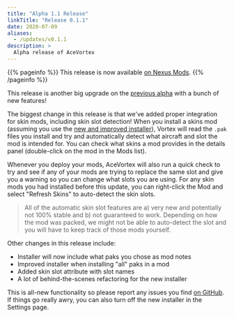 ```yaml
---
title: "Alpha 1.1 Release"
linkTitle: "Release 0.1.1"
date: 2020-07-09
aliases:
  - /updates/v0.1.1
description: >
  Alpha release of AceVortex
---
```


{{% pageinfo %}}
This release is now available [on Nexus Mods](https://www.nexusmods.com/site/mods/125?tab=files).
{{% /pageinfo %}}

This release is another big upgrade on the [previous alpha](/updates/v0.1.0) with a bunch of new features!

The biggest change in this release is that we've added proper integration for skin mods, including skin slot detection! When you install a skins mod (assuming you use the [new and improved installer](/updates/v0.1.0)), Vortex will read the `.pak` files you install and try and automatically detect what aircraft and slot the mod is intended for. You can check what skins a mod provides in the details panel (double-click on the mod in the Mods list).

Whenever you deploy your mods, AceVortex will also run a quick check to try and see if any of your mods are trying to replace the same slot and give you a warning so you can change what slots you are using. For any skin mods you had installed before this update, you can right-click the Mod and select "Refresh Skins" to auto-detect the skin slots.

> All of the automatic skin slot features are a) very new and potentially not 100% stable and b) not guaranteed to work. Depending on how the mod was packed, we might not be able to auto-detect the slot and you will have to keep track of those mods yourself.

Other changes in this release include:

- Installer will now include what paks you chose as mod notes
- Improved installer when installing "all" paks in a mod
- Added skin slot attribute with slot names
- A lot of behind-the-scenes refactoring for the new installer

This is all-new functionality so please report any issues you find [on GitHub](https://github.com/agc93/acevortex). If things go really awry, you can also turn off the new installer in the Settings page.